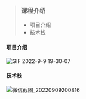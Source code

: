 > ### 课程介绍
> - 项目介绍
> - 技术栈

#### 项目介绍

![GIF 2022-9-9 19-30-07](https://note.youdao.com/yws/public/resource/2ea329b245e6b0bcf45dea3108ff09b0/5F1005D156D44E36888736F50D1B99CB?ynotemdtimestamp=1662725454174)

#### 技术栈

![微信截图_20220909200816](https://note.youdao.com/yws/public/resource/2ea329b245e6b0bcf45dea3108ff09b0/98AD0F6F7DB44F4E9153644DD8B00E51?ynotemdtimestamp=1662725454174)    
